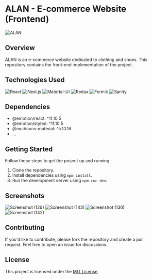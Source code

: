 # ALAN - E-commerce Website (Frontend)

![ALAN](https://github.com/VIGNESHVARA2004/ALAN-Ecommerce-FrontEnd/assets/110531516/1b9cb2bd-e33a-4618-a1b1-65afe365107b)


## Overview

ALAN is an e-commerce website dedicated to clothing and shoes. This repository contains the front-end implementation of the project.

## Technologies Used

<p align="left">
  <!-- React -->
  <img src="https://img.shields.io/badge/React-18.2.0-61DAFB?style=flat&logo=react&logoColor=white" alt="React">
  
  <!-- Next.js -->
  <img src="https://img.shields.io/badge/Next.js-13.1.1-black?style=flat&logo=next.js&logoColor=white" alt="Next.js">
  
  <!-- Material-UI -->
  <img src="https://img.shields.io/badge/Material--UI-5.10.16-0081CB?style=flat&logo=material-ui&logoColor=white" alt="Material-UI">

  <!-- Redux -->
  <img src="https://img.shields.io/badge/Redux-8.0.5-764ABC?style=flat&logo=redux&logoColor=white" alt="Redux">
  
  <!-- Formik -->
  <img src="https://img.shields.io/badge/Formik-2.2.9-FE7F2D?style=flat&logo=formik&logoColor=white" alt="Formik">

  <!-- Sanity -->
  <img src="https://img.shields.io/badge/Sanity-3.4.1-151515?style=flat&logo=sanity&logoColor=white" alt="Sanity">
</p>

## Dependencies

- @emotion/react: ^11.10.5
- @emotion/styled: ^11.10.5
- @mui/icons-material: ^5.10.16
- ...

## Getting Started

Follow these steps to get the project up and running:

1. Clone the repository.
2. Install dependencies using `npm install`.
3. Run the development server using `npm run dev`.

## Screenshots

![Screenshot (129)](https://github.com/VIGNESHVARA2004/ALAN-Ecommerce-FrontEnd/assets/110531516/3ea84f51-cc1d-48d9-8f90-acaff3ca5f70)
![Screenshot (143)](https://github.com/VIGNESHVARA2004/ALAN-Ecommerce-FrontEnd/assets/110531516/b7bd297d-5d20-46db-b555-df75dbfc98db)
![Screenshot (130)](https://github.com/VIGNESHVARA2004/ALAN-Ecommerce-FrontEnd/assets/110531516/05bde3f1-1b37-4f27-b524-186960c19f39)
![Screenshot (142)](https://github.com/VIGNESHVARA2004/ALAN-Ecommerce-FrontEnd/assets/110531516/e8a15568-54fe-48b0-9b1f-1a0f5d41be6d)

## Contributing

If you'd like to contribute, please fork the repository and create a pull request. Feel free to open an issue for discussions.

## License

This project is licensed under the [MIT License](LICENSE).
